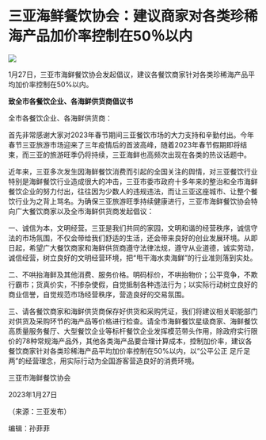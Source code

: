 # 三亚海鲜餐饮协会：建议商家对各类珍稀海产品加价率控制在50％以内

![](https://inews.gtimg.com/om_bt/OcX9hTzXSsUJJ54N5RNvQ7iPkphEuHAbZGAGDDgGWezF0AA/1000)

1月27日，三亚市海鲜餐饮协会发起倡议，建议各餐饮商家针对各类珍稀海产品平均加价率控制在50%以内。

**致全市各餐饮企业、各海鲜供货商倡议书**

全市各餐饮企业、各海鲜供货商：

首先非常感谢大家对2023年春节期间三亚餐饮市场的大力支持和辛勤付出。今年春节三亚旅游市场迎来了三年疫情后的首波高峰，随着2023年春节假期即将结束，而三亚的旅游旺季仍将持续，三亚海鲜也高频次出现在各类的热议话题中。

近年来，三亚多次发生因海鲜餐饮消费而引起的全国关注的舆情，对三亚餐饮行业特别是海鲜餐饮行业造成很大的冲击，三亚市委市政府十多年来的整治和全市海鲜餐饮企业的努力付出，往往因为少数人的违规违法，而让三亚这座城市、让整个餐饮行业为之背上骂名。为确保三亚旅游旺季持续健康进行，三亚市海鲜餐饮协会特向广大餐饮商家以及全市海鲜供货商发起倡议：

一、诚信为本，文明经营。三亚是我们共同的家园，文明和谐的经营秩序，诚信守法的市场氛围，不仅会带给我们舒适的生活，还会带来良好的创业发展环境。从即日起，希望广大餐饮商家和海鲜供货商遵守法律法规，遵守从业道德，诚实劳动，诚信经营，树立良好的文明经营环境，把“甩干海水卖海鲜”的行业准则落到实处。

二、不哄抬海鲜及其他消费、服务价格。明码标价，不哄抬物价；公平竞争，不欺行霸市；货真价实，不掺杂使假，自觉抵制各种违法行为；以实际行动树立良好的商业信誉，自觉规范市场经营秩序，营造良好的交易氛围。

三、请各餐饮商家和海鲜供货商保存好供货和采购凭证，我们将建议相关职能部门对供货及采购环节的海产品等价格进行检查。请全市海鲜餐饮星级商家、海鲜餐饮高质量服务餐厅、大型餐饮企业等标杆餐饮企业发挥模范带头作用，除政府实行限价的78种常规海产品外，其他各类海产品要合理计算成本，控制加价率，建议各餐饮商家针对各类珍稀海产品平均加价率控制在50%以内，以“公平公正
足斤足两”的经营理念，用实际行动为全国游客营造良好的消费环境。

三亚市海鲜餐饮协会

2023年1月27日

（来源：三亚发布）

编辑：孙菲菲

